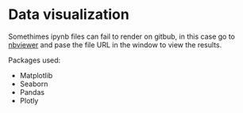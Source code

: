 # Data visualization

Somethimes ipynb files can fail to render on gitbub, in this case go to [nbviewer](https://nbviewer.jupyter.org/) and pase the file URL in the window to view the results. 

Packages used:
- Matplotlib
- Seaborn
- Pandas
- Plotly

